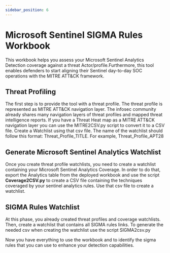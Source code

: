 ```yaml
---
sidebar_position: 6
---
```



# Microsoft Sentinel SIGMA Rules Workbook


This workbook helps you assess your Microsoft Sentinel Analytics Detection coverage against a threat Actor/profile.Furthermore, this tool enables defenders to start aligning their Sentinel day-to-day SOC operations with the MITRE ATT&CK framework. 



## Threat Profiling

The first step is to provide the tool with a threat profile. The threat profile is represented as MITRE ATT&CK navigation layer. The infosec community already shares many navigation layers of threat profiles and mapped threat intelligence reports. If you have a Threat Heat map as a MITRE ATT&CK navigation layer you can use the MITRE2CSV.py script to convert it to a CSV file. Create a Watchlist using that csv file. The name of the watchlist should follow this format: Threat_Profile_TITLE. For example, Threat_Profile_APT28

## Generate Microsoft Sentinel Analytics Watchlist

Once you create threat profile watchlists, you need to create a watchlist containing your Microsoft Sentinel Analytics Coverage. In order to do that, export the Analytics table from the deployed workbook and use the script <strong>Coverage2CSV.py</strong> to create a CSV file containing the techniques coveraged by your sentinel analytics rules. Use that csv file to create a watchlist. 


## SIGMA Rules Watchlist

At this phase, you already created threat profiles and coverage watchlists. Then, create a watchlist that contains all SIGMA rules links. To generate the needed csv when creating the watchlist use the script SIGMA2csv.py 

Now you have everything to use the workbook and to identify the sigma rules that you can use to enhance your detection capabilities. 

